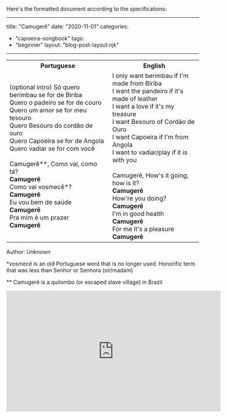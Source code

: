 Here's the formatted document according to the specifications:

---
title: "Camugerê"
date: "2020-11-01"
categories: 
  - "capoeira-songbook"
tags: 
  - "beginner"
layout: "blog-post-layout.njk"
---

<table class="capoeira-table">
    <tr class="header-row">
        <th>Portuguese</th>
        <th>English</th>
    </tr>
    <tr>
        <td>(optional intro) Só quero berimbau se for de Biriba<br>
Quero o padeiro se for de couro<br>
Quero um amor se for meu tesouro<br>
Quero Besouro do cordão de ouro<br>
Quero Capoeira se for de Angola<br>
Quero vadiar se for com você<br>
<br>
Camugerê**, Como vai, como tá?<br>
<strong>Camugerê</strong><br>
Como vai vosmecê*?<br>
<strong>Camugerê</strong><br>
Eu vou bem de saúde<br>
<strong>Camugerê</strong><br>
Pra mim é um prazer<br>
<strong>Camugerê</strong></td>
        <td>I only want berimbau if I'm made from Biriba<br>
I want the pandeiro if it's made of leather<br>
I want a love if it's my treasure<br>
I want Besouro of Cordão de Ouro<br>
I want Capoeira if I'm from Angola<br>
I want to vadiar/play if it is with you<br>
<br>
Camugerê, How's it going, how is it?<br>
<strong>Camugerê</strong><br>
How're you doing?<br>
<strong>Camugerê</strong><br>
I'm in good health<br>
<strong>Camugerê</strong><br>
For me it's a pleasure<br>
<strong>Camugerê</strong></td>
    </tr>
</table>

<figcaption>

Author: Unknown

</figcaption>

\*vosmecê is an old Portuguese word that is no longer used. Honorific term that was less than Senhor or Senhora (sir/madam)

\*\* Camugerê is a quilombo (or escaped slave village) in Brazil

<iframe width="560" height="315" src="https://www.youtube.com/embed/z8RaFKs7Vrs" title="YouTube video player" frameborder="0" allow="accelerometer; autoplay; clipboard-write; encrypted-media; gyroscope; picture-in-picture" allowfullscreen></iframe>
